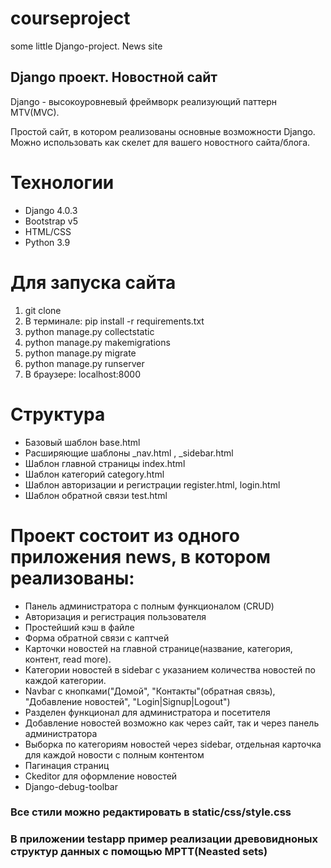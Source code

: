 # courseproject
some little Django-project. News site
## Django проект. Новостной сайт
Django - высокоуровневый фреймворк реализующий паттерн MTV(MVC). 

Простой сайт, в котором реализованы основные возможности Django.
Можно использовать как скелет для вашего новостного сайта/блога.

# Технологии
* Django 4.0.3
* Bootstrap v5
* HTML/CSS
* Python 3.9

# Для запуска сайта 
1. git clone
3. В терминале: pip install -r requirements.txt
4. python manage.py collectstatic
5. python manage.py makemigrations
6. python manage.py migrate
7. python manage.py runserver
8. В браузере: localhost:8000

# Структура
* Базовый шаблон base.html 
* Расширяющие шаблоны _nav.html , _sidebar.html
* Шаблон главной страницы index.html
* Шаблон категорий category.html
* Шаблон авторизации и регистрации register.html, login.html
* Шаблон обратной связи test.html

# Проект состоит из одного приложения news, в котором реализованы:
* Панель администратора с полным функционалом (CRUD)
* Авторизация и регистрация пользователя
* Простейший кэш в файле
* Форма обратной связи с каптчей
* Карточки новостей на главной странице(название, категория, контент, read more).
* Категории новостей в sidebar с указанием количества новостей по каждой категории.
* Navbar с кнопками("Домой", "Контакты"(обратная связь), "Добавление новостей", "Login|Signup|Logout")
* Разделен функционал для администратора и посетителя
* Добавление новостей возможно как через сайт, так и через панель администратора
* Выборка по категориям новостей через sidebar,  отдельная карточка для каждой новости с полным контентом
* Пагинация страниц
* Ckeditor для оформление новостей
* Django-debug-toolbar

### Все стили можно редактировать в static/css/style.css
### В приложении testapp пример реализации древовидноных структур данных с помощью MPTT(Neasted sets)
